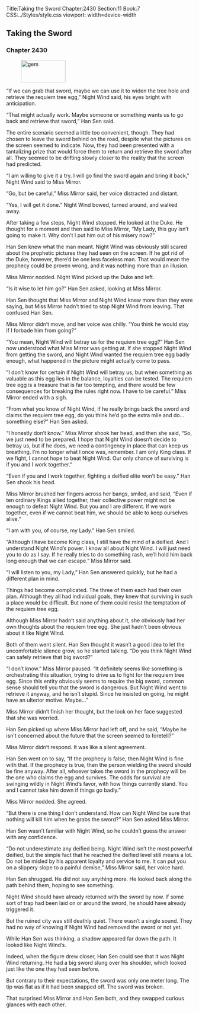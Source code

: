 Title:Taking the Sword 
Chapter:2430 
Section:11 
Book:7 
CSS:../Styles/style.css 
viewport: width=device-width
  
## Taking the Sword
### Chapter 2430
  
<figure>
	<img src="../Images/gem.gif" alt="gem" id="gem" width="120" height="60" />
</figure>
  

  
“If we can grab that sword, maybe we can use it to widen the tree hole and retrieve the requiem tree egg,” Night Wind said, his eyes bright with anticipation.

“That might actually work. Maybe someone or something wants us to go back and retrieve that sword,” Han Sen said.

The entire scenario seemed a little too convenient, though. They had chosen to leave the sword behind on the road, despite what the pictures on the screen seemed to indicate. Now, they had been presented with a tantalizing prize that would force them to return and retrieve the sword after all. They seemed to be drifting slowly closer to the reality that the screen had predicted.

“I am willing to give it a try. I will go find the sword again and bring it back,” Night Wind said to Miss Mirror.

“Go, but be careful,” Miss Mirror said, her voice distracted and distant.

“Yes, I will get it done.” Night Wind bowed, turned around, and walked away.

After taking a few steps, Night Wind stopped. He looked at the Duke. He thought for a moment and then said to Miss Mirror, “My Lady, this guy isn’t going to make it. Why don’t I put him out of his misery now?”

Han Sen knew what the man meant. Night Wind was obviously still scared about the prophetic pictures they had seen on the screen. If he got rid of the Duke, however, there’d be one less faceless man. That would mean the prophecy could be proven wrong, and it was nothing more than an illusion.

Miss Mirror nodded. Night Wind picked up the Duke and left.

“Is it wise to let him go?” Han Sen asked, looking at Miss Mirror.

Han Sen thought that Miss Mirror and Night Wind knew more than they were saying, but Miss Mirror hadn’t tried to stop Night Wind from leaving. That confused Han Sen.

Miss Mirror didn’t move, and her voice was chilly. “You think he would stay if I forbade him from going?”

“You mean, Night Wind will betray us for the requiem tree egg?” Han Sen now understood what Miss Mirror was getting at. If she stopped Night Wind from getting the sword, and Night Wind wanted the requiem tree egg badly enough, what happened in the picture might actually come to pass.

“I don’t know for certain if Night Wind will betray us, but when something as valuable as this egg lies in the balance, loyalties can be tested. The requiem tree egg is a treasure that is far too tempting, and there would be few consequences for breaking the rules right now. I have to be careful.” Miss Mirror ended with a sigh.

“From what you know of Night Wind, if he really brings back the sword and claims the requiem tree egg, do you think he’d go the extra mile and do… something else?” Han Sen asked.

“I honestly don’t know.” Miss Mirror shook her head, and then she said, “So, we just need to be prepared. I hope that Night Wind doesn’t decide to betray us, but if he does, we need a contingency in place that can keep us breathing. I’m no longer what I once was, remember. I am only King class. If we fight, I cannot hope to beat Night Wind. Our only chance of surviving is if you and I work together.”

“Even if you and I work together, fighting a deified elite won’t be easy.” Han Sen shook his head.

Miss Mirror brushed her fingers across her bangs, smiled, and said, “Even if ten ordinary Kings allied together, their collective power might not be enough to defeat Night Wind. But you and I are different. If we work together, even if we cannot beat him, we should be able to keep ourselves alive.”

“I am with you, of course, my Lady.” Han Sen smiled.

“Although I have become King class, I still have the mind of a deified. And I understand Night Wind’s power. I know all about Night Wind. I will just need you to do as I say. If he really tries to do something rash, we’ll hold him back long enough that we can escape.” Miss Mirror said.

“I will listen to you, my Lady,” Han Sen answered quickly, but he had a different plan in mind.

Things had become complicated. The three of them each had their own plan. Although they all had individual goals, they knew that surviving in such a place would be difficult. But none of them could resist the temptation of the requiem tree egg.

Although Miss Mirror hadn’t said anything about it, she obviously had her own thoughts about the requiem tree egg. She just hadn’t been obvious about it like Night Wind.

Both of them went silent. Han Sen thought it wasn’t a good idea to let the uncomfortable silence grow, so he started talking. “Do you think Night Wind can safely retrieve that big sword?”

“I don’t know.” Miss Mirror paused. “It definitely seems like something is orchestrating this situation, trying to drive us to fight for the requiem tree egg. Since this entity obviously seems to require the big sword, common sense should tell you that the sword is dangerous. But Night Wind went to retrieve it anyway, and he isn’t stupid. Since he insisted on going, he might have an ulterior motive. Maybe…”

Miss Mirror didn’t finish her thought, but the look on her face suggested that she was worried.

Han Sen picked up where Miss Mirror had left off, and he said, “Maybe he isn’t concerned about the future that the screen seemed to foretell?”

Miss Mirror didn’t respond. It was like a silent agreement.

Han Sen went on to say, “If the prophecy is false, then Night Wind is fine with that. If the prophecy is true, then the person wielding the sword should be fine anyway. After all, whoever takes the sword in the prophecy will be the one who claims the egg and survives. The odds for survival are swinging wildly in Night Wind’s favor, with how things currently stand. You and I cannot take him down if things go badly.”

Miss Mirror nodded. She agreed.

“But there is one thing I don’t understand. How can Night Wind be sure that nothing will kill him when he grabs the sword?” Han Sen asked Miss Mirror.

Han Sen wasn’t familiar with Night Wind, so he couldn’t guess the answer with any confidence.

“Do not underestimate any deified being. Night Wind isn’t the most powerful deified, but the simple fact that he reached the deified level still means a lot. Do not be misled by his apparent loyalty and service to me. It can put you on a slippery slope to a painful demise,” Miss Mirror said, her voice hard.

Han Sen shrugged. He did not say anything more. He looked back along the path behind them, hoping to see something.

Night Wind should have already returned with the sword by now. If some sort of trap had been laid on or around the sword, he should have already triggered it.

But the ruined city was still deathly quiet. There wasn’t a single sound. They had no way of knowing if Night Wind had removed the sword or not yet.

While Han Sen was thinking, a shadow appeared far down the path. It looked like Night Wind’s.

Indeed, when the figure drew closer, Han Sen could see that it was Night Wind returning. He had a big sword slung over his shoulder, which looked just like the one they had seen before.

But contrary to their expectations, the sword was only one meter long. The tip was flat as if it had been snapped off. The sword was broken.

That surprised Miss Mirror and Han Sen both, and they swapped curious glances with each other.